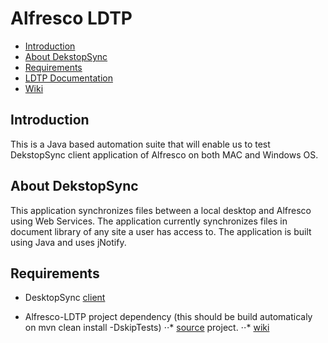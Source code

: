 # Alfresco LDTP
* [Introduction](#introduction)
* [About DekstopSync](#about-dekstopSync)
* [Requirements](#requirements)
* [LDTP Documentation](#ldtp-documentation)
* [Wiki](https://github.com/AlfrescoTestAutomation/alfresco-ldtp/wiki)

## Introduction

This is a Java based automation suite that will enable us to test DekstopSync client application of Alfresco on both MAC and Windows OS.

## About DekstopSync

This application synchronizes files between a local desktop and Alfresco using Web Services. The application currently synchronizes files in document library of any site a user has access to. The application is built using Java and uses jNotify.

## Requirements

* DesktopSync [client]( http://sourceforge.net/projects/alfrescodesktop/files/)

* Alfresco-LDTP project dependency (this should be build automaticaly on mvn clean install -DskipTests)
⋅⋅* [source](https://github.com/AlfrescoTestAutomation/alfresco-ldtp/) project.
⋅⋅* [wiki](https://github.com/AlfrescoTestAutomation/alfresco-ldtp/wiki)
